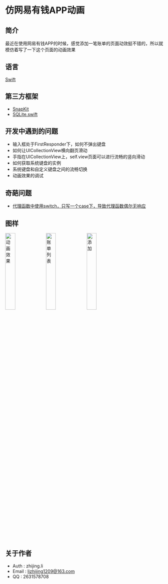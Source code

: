 # 仿网易有钱APP动画

## 简介
最近在使用网易有钱APP的时候，感觉添加一笔账单的页面动效挺不错的，所以就模仿着写了一下这个页面的动画效果

## 语言
[Swift](http://www.swift51.com/swift4.0/)
## 第三方框架
* [SnapKit](https://github.com/SnapKit/SnapKit)
* [SQLite.swift](https://github.com/stephencelis/SQLite.swift)

## 开发中遇到的问题
* 输入框处于FirstResponder下，如何不弹出键盘
* 如何让UICollectionView横向翻页滑动
* 手指在UICollectionView上，self.view页面可以进行流畅的竖向滑动
* 如何获取系统键盘的实例
* 系统键盘和自定义键盘之间的流畅切换
* 动画效果的调试

## 奇葩问题
* [代理函数中使用switch，只写一个case下，导致代理函数偶尔无响应](https://www.jianshu.com/p/cde8150f4b2a)

## 图样

<div>
   <img style="float:left margin:20" 
      src = "https://github.com/fortitude1990/tally/blob/master/images/动画效果.gif" 
      width = "25%" 
      alt = "动画效果"/>
  <img style="float:left margin:20" 
       src = "https://github.com/fortitude1990/tally/blob/master/images/WechatIMG6.jpeg" 
       width = "25%" 
       alt = "账单列表"/>
 <img style="float:left margin:20" 
      src = "https://github.com/fortitude1990/tally/blob/master/images/WechatIMG7.jpeg" 
      width = "25%" 
      alt = "添加"/>
</div>

## 关于作者

* Auth  : zhijing.li 
* Email : lizhijing1209@163.com 
* QQ    : 2631578708 



